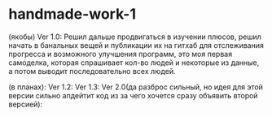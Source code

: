 # handmade-work-1

(якобы) Ver 1.0: Решил дальше продвигаться в изучении плюсов, решил начать в банальных вещей и публикации их на гитхаб для отслеживания прогресса и возможного улучшения программ, это моя первая самоделка, которая спрашивает кол-во людей и некоторые из данные, а потом выводит последовательно всех людей.

(в планах):
Ver 1.2:
Ver 1.3:
Ver 2.0(да разброс сильный, но идея для этой версии сильно апдейтит код из за чего хочется сразу объявить второй версией): 
